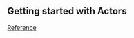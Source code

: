 ## Getting started with Actors
[Reference](https://github.com/dapr/dotnet-sdk/blob/master/docs/get-started-dapr-actor.md)
